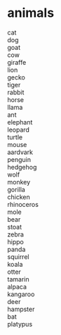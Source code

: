 # animals
cat  
dog  
goat  
cow  
giraffe  
lion  
gecko  
tiger  
rabbit  
horse  
llama  
ant  
elephant  
leopard  
turtle  
mouse  
aardvark  
penguin  
hedgehog  
wolf  
monkey  
gorilla  
chicken  
rhinoceros  
mole  
bear  
stoat  
zebra  
hippo  
panda  
squirrel  
koala  
otter  
tamarin  
alpaca  
kangaroo  
deer  
hampster  
bat  
platypus  
